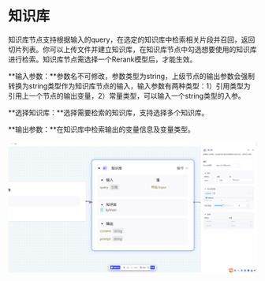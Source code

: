 # 知识库

知识库节点支持根据输入的query，在选定的知识库中检索相关片段并召回，返回切片列表。你可以上传文件并建立知识库，在知识库节点中勾选想要使用的知识库进行检索。知识库节点需选择一个Rerank模型后，才能生效。

**输入参数：**参数名不可修改，参数类型为string，上级节点的输出参数会强制转换为string类型作为知识库节点的输入，输入参数有两种类型：1）引用类型为引用上一个节点的输出变量，2）常量类型，可以输入一个string类型的入参。

**选择知识库：**选择需要检索的知识库，支持选择多个知识库。

**输出参数：**在知识库中检索输出的变量信息及变量类型。

![image-20250725154059941](assets/image-20250725154059941.png)